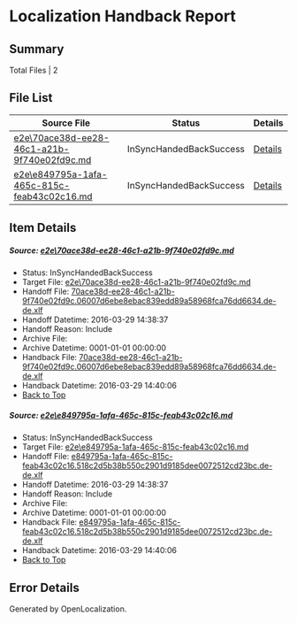 # <a name='report-top'></a> Localization Handback Report

## Summary
 Total Files | 2

## File List
 Source File | Status | Details 
 ----------- | ------ | ------- 
 [e2e\70ace38d-ee28-46c1-a21b-9f740e02fd9c.md](https://github.com/OpenLocalizationTest/oltest/blob/e4becb4560f22fe2e057efeb8a24526ef1f1ca30/e2e/70ace38d-ee28-46c1-a21b-9f740e02fd9c.md) | InSyncHandedBackSuccess | [Details](#37c37877e504ee5220b1305a67046f6821937e0a1)
 [e2e\e849795a-1afa-465c-815c-feab43c02c16.md](https://github.com/OpenLocalizationTest/oltest/blob/e4becb4560f22fe2e057efeb8a24526ef1f1ca30/e2e/e849795a-1afa-465c-815c-feab43c02c16.md) | InSyncHandedBackSuccess | [Details](#df828f8a036e371e36795da0dd30300768e487702)

## Item Details
##### <a name='37c37877e504ee5220b1305a67046f6821937e0a1'></a> Source: [e2e\70ace38d-ee28-46c1-a21b-9f740e02fd9c.md](https://github.com/OpenLocalizationTest/oltest/blob/e4becb4560f22fe2e057efeb8a24526ef1f1ca30/e2e/70ace38d-ee28-46c1-a21b-9f740e02fd9c.md)
* Status: InSyncHandedBackSuccess
* Target File: [e2e\70ace38d-ee28-46c1-a21b-9f740e02fd9c.md](https://github.com/OpenLocalizationTestOrg/oltest.de-de/blob/1c79609ec28b2ebf3d0885a957b24ce1deb314d5/e2e/70ace38d-ee28-46c1-a21b-9f740e02fd9c.md)
* Handoff File: [70ace38d-ee28-46c1-a21b-9f740e02fd9c.06007d6ebe8ebac839edd89a58968fca76dd6634.de-de.xlf](https://github.com/OpenLocalizationTestOrg/olhandoff-e2e/blob/f750395bb8cd49063d76bbfec42687bb24329db4/ol-handoff/OpenLocalizationTestOrg/oltest.de-de/ci/ht/70ace38d-ee28-46c1-a21b-9f740e02fd9c.06007d6ebe8ebac839edd89a58968fca76dd6634.de-de.xlf)
* Handoff Datetime: 2016-03-29 14:38:37
* Handoff Reason: Include
* Archive File: 
* Archive Datetime: 0001-01-01 00:00:00
* Handback File: [70ace38d-ee28-46c1-a21b-9f740e02fd9c.06007d6ebe8ebac839edd89a58968fca76dd6634.de-de.xlf](https://github.com/OpenLocalizationTestOrg/olhandback-e2e/blob/6c9450230bab844be5a4193f6bd5e831f1d81175/ol-handback/OpenLocalizationTestOrg/oltest.de-de/ci/ht/70ace38d-ee28-46c1-a21b-9f740e02fd9c.06007d6ebe8ebac839edd89a58968fca76dd6634.de-de.xlf)
* Handback Datetime: 2016-03-29 14:40:06
* [Back to Top](#report-top)

##### <a name='df828f8a036e371e36795da0dd30300768e487702'></a> Source: [e2e\e849795a-1afa-465c-815c-feab43c02c16.md](https://github.com/OpenLocalizationTest/oltest/blob/e4becb4560f22fe2e057efeb8a24526ef1f1ca30/e2e/e849795a-1afa-465c-815c-feab43c02c16.md)
* Status: InSyncHandedBackSuccess
* Target File: [e2e\e849795a-1afa-465c-815c-feab43c02c16.md](https://github.com/OpenLocalizationTestOrg/oltest.de-de/blob/1c79609ec28b2ebf3d0885a957b24ce1deb314d5/e2e/e849795a-1afa-465c-815c-feab43c02c16.md)
* Handoff File: [e849795a-1afa-465c-815c-feab43c02c16.518c2d5b38b550c2901d9185dee0072512cd23bc.de-de.xlf](https://github.com/OpenLocalizationTestOrg/olhandoff-e2e/blob/f750395bb8cd49063d76bbfec42687bb24329db4/ol-handoff/OpenLocalizationTestOrg/oltest.de-de/ci/ht/e849795a-1afa-465c-815c-feab43c02c16.518c2d5b38b550c2901d9185dee0072512cd23bc.de-de.xlf)
* Handoff Datetime: 2016-03-29 14:38:37
* Handoff Reason: Include
* Archive File: 
* Archive Datetime: 0001-01-01 00:00:00
* Handback File: [e849795a-1afa-465c-815c-feab43c02c16.518c2d5b38b550c2901d9185dee0072512cd23bc.de-de.xlf](https://github.com/OpenLocalizationTestOrg/olhandback-e2e/blob/6c9450230bab844be5a4193f6bd5e831f1d81175/ol-handback/OpenLocalizationTestOrg/oltest.de-de/ci/ht/e849795a-1afa-465c-815c-feab43c02c16.518c2d5b38b550c2901d9185dee0072512cd23bc.de-de.xlf)
* Handback Datetime: 2016-03-29 14:40:06
* [Back to Top](#report-top)


## Error Details

Generated by OpenLocalization.
